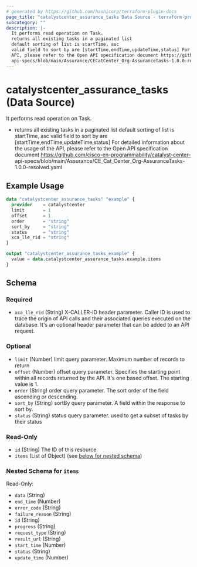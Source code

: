 ```yaml
---
# generated by https://github.com/hashicorp/terraform-plugin-docs
page_title: "catalystcenter_assurance_tasks Data Source - terraform-provider-catalystcenter"
subcategory: ""
description: |-
  It performs read operation on Task.
  returns all existing tasks in a paginated list
  default sorting of list is startTime, asc
  valid field to sort by are [startTime,endTime,updateTime,status] For detailed information about the usage of the
  API, please refer to the Open API specification document https://github.com/cisco-en-programmability/catalyst-center-
  api-specs/blob/main/Assurance/CECatCenter_Org-AssuranceTasks-1.0.0-resolved.yaml
---
```


# catalystcenter_assurance_tasks (Data Source)

It performs read operation on Task.

- returns all existing tasks in a paginated list
default sorting of list is startTime, asc
valid field to sort by are [startTime,endTime,updateTime,status] For detailed information about the usage of the
API, please refer to the Open API specification document https://github.com/cisco-en-programmability/catalyst-center-
api-specs/blob/main/Assurance/CE_Cat_Center_Org-AssuranceTasks-1.0.0-resolved.yaml

## Example Usage

```terraform
data "catalystcenter_assurance_tasks" "example" {
  provider    = catalystcenter
  limit       = 1
  offset      = 1
  order       = "string"
  sort_by     = "string"
  status      = "string"
  xca_lle_rid = "string"
}

output "catalystcenter_assurance_tasks_example" {
  value = data.catalystcenter_assurance_tasks.example.items
}
```

<!-- schema generated by tfplugindocs -->
## Schema

### Required

- `xca_lle_rid` (String) X-CALLER-ID header parameter. Caller ID is used to trace the origin of API calls and their associated queries executed on the database. It's an optional header parameter that can be added to an API request.

### Optional

- `limit` (Number) limit query parameter. Maximum number of records to return
- `offset` (Number) offset query parameter. Specifies the starting point within all records returned by the API. It's one based offset. The starting value is 1.
- `order` (String) order query parameter. The sort order of the field ascending or descending.
- `sort_by` (String) sortBy query parameter. A field within the response to sort by.
- `status` (String) status query parameter. used to get a subset of tasks by their status

### Read-Only

- `id` (String) The ID of this resource.
- `items` (List of Object) (see [below for nested schema](#nestedatt--items))

<a id="nestedatt--items"></a>
### Nested Schema for `items`

Read-Only:

- `data` (String)
- `end_time` (Number)
- `error_code` (String)
- `failure_reason` (String)
- `id` (String)
- `progress` (String)
- `request_type` (String)
- `result_url` (String)
- `start_time` (Number)
- `status` (String)
- `update_time` (Number)
